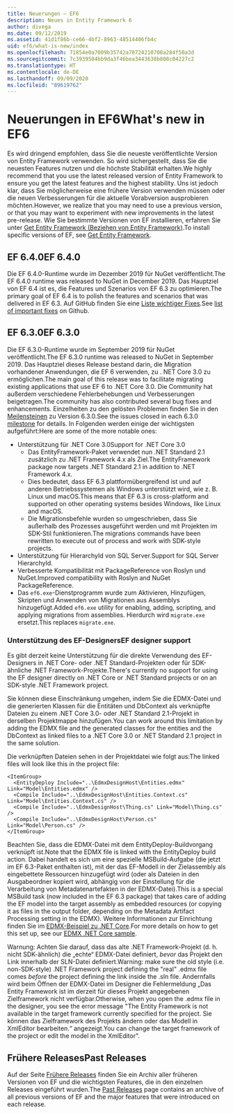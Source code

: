 ```yaml
---
title: Neuerungen – EF6
description: Neues in Entity Framework 6
author: divega
ms.date: 09/12/2019
ms.assetid: 41d1f86b-ce66-4bf2-8963-48514406fb4c
uid: ef6/what-is-new/index
ms.openlocfilehash: 71854e0a7009b35742a70724210708a284f50a3d
ms.sourcegitcommit: 7c3939504bb9da3f46bea3443638b808c04227c2
ms.translationtype: HT
ms.contentlocale: de-DE
ms.lasthandoff: 09/09/2020
ms.locfileid: "89619762"
---
```

# <a name="whats-new-in-ef6"></a><span data-ttu-id="daf1f-103">Neuerungen in EF6</span><span class="sxs-lookup"><span data-stu-id="daf1f-103">What's new in EF6</span></span>

<span data-ttu-id="daf1f-104">Es wird dringend empfohlen, dass Sie die neueste veröffentlichte Version von Entity Framework verwenden. So wird sichergestellt, dass Sie die neuesten Features nutzen und die höchste Stabilität erhalten.</span><span class="sxs-lookup"><span data-stu-id="daf1f-104">We highly recommend that you use the latest released version of Entity Framework to ensure you get the latest features and the highest stability.</span></span>
<span data-ttu-id="daf1f-105">Uns ist jedoch klar, dass Sie möglicherweise eine frühere Version verwenden müssen oder die neuen Verbesserungen für die aktuelle Vorabversion ausprobieren möchten.</span><span class="sxs-lookup"><span data-stu-id="daf1f-105">However, we realize that you may need to use a previous version, or that you may want to experiment with new improvements in the latest pre-release.</span></span>
<span data-ttu-id="daf1f-106">Wie Sie bestimmte Versionen von EF installieren, erfahren Sie unter [Get Entity Framework (Beziehen von Entity Framework)](xref:ef6/fundamentals/install).</span><span class="sxs-lookup"><span data-stu-id="daf1f-106">To install specific versions of EF, see [Get Entity Framework](xref:ef6/fundamentals/install).</span></span>

## <a name="ef-640"></a><span data-ttu-id="daf1f-107">EF 6.4.0</span><span class="sxs-lookup"><span data-stu-id="daf1f-107">EF 6.4.0</span></span>

<span data-ttu-id="daf1f-108">Die EF 6.4.0-Runtime wurde im Dezember 2019 für NuGet veröffentlicht.</span><span class="sxs-lookup"><span data-stu-id="daf1f-108">The EF 6.4.0 runtime was released to NuGet in December  2019.</span></span> <span data-ttu-id="daf1f-109">Das Hauptziel von EF 6.4 ist es, die Features und Szenarios von EF 6.3 zu optimieren.</span><span class="sxs-lookup"><span data-stu-id="daf1f-109">The primary goal of EF 6.4 is to polish the features and scenarios that was delivered in EF 6.3.</span></span> <span data-ttu-id="daf1f-110">Auf GitHub finden Sie eine [Liste wichtiger Fixes](https://github.com/dotnet/ef6/milestone/14?closed=1).</span><span class="sxs-lookup"><span data-stu-id="daf1f-110">See [list of important fixes](https://github.com/dotnet/ef6/milestone/14?closed=1) on Github.</span></span>

## <a name="ef-630"></a><span data-ttu-id="daf1f-111">EF 6.3.0</span><span class="sxs-lookup"><span data-stu-id="daf1f-111">EF 6.3.0</span></span>

<span data-ttu-id="daf1f-112">Die EF 6.3.0-Runtime wurde im September 2019 für NuGet veröffentlicht.</span><span class="sxs-lookup"><span data-stu-id="daf1f-112">The EF 6.3.0 runtime was released to NuGet in September 2019.</span></span> <span data-ttu-id="daf1f-113">Das Hauptziel dieses Release bestand darin, die Migration vorhandener Anwendungen, die EF 6 verwenden, zu . NET Core 3.0 zu ermöglichen.</span><span class="sxs-lookup"><span data-stu-id="daf1f-113">The main goal of this release was to facilitate migrating existing applications that use EF 6 to .NET Core 3.0.</span></span> <span data-ttu-id="daf1f-114">Die Community hat außerdem verschiedene Fehlerbehebungen und Verbesserungen beigetragen.</span><span class="sxs-lookup"><span data-stu-id="daf1f-114">The community has also contributed several bug fixes and enhancements.</span></span> <span data-ttu-id="daf1f-115">Einzelheiten zu den gelösten Problemen finden Sie in den [Meilensteinen](https://github.com/aspnet/EntityFramework6/milestones?state=closed) zu Version 6.3.0.</span><span class="sxs-lookup"><span data-stu-id="daf1f-115">See the issues closed in each 6.3.0 [milestone](https://github.com/aspnet/EntityFramework6/milestones?state=closed) for details.</span></span> <span data-ttu-id="daf1f-116">In Folgenden werden einige der wichtigsten aufgeführt:</span><span class="sxs-lookup"><span data-stu-id="daf1f-116">Here are some of the more notable ones:</span></span>

- <span data-ttu-id="daf1f-117">Unterstützung für .NET Core 3.0</span><span class="sxs-lookup"><span data-stu-id="daf1f-117">Support for .NET Core 3.0</span></span>
  - <span data-ttu-id="daf1f-118">Das EntityFramework-Paket verwendet nun .NET Standard 2.1 zusätzlich zu .NET Framework 4.x als Ziel.</span><span class="sxs-lookup"><span data-stu-id="daf1f-118">The EntityFramework package now targets .NET Standard 2.1 in addition to .NET Framework 4.x.</span></span>
  - <span data-ttu-id="daf1f-119">Dies bedeutet, dass EF 6.3 plattformübergreifend ist und auf anderen Betriebssystemen als Windows unterstützt wird, wie z. B. Linux und macOS.</span><span class="sxs-lookup"><span data-stu-id="daf1f-119">This means that EF 6.3 is cross-platform and supported on other operating systems besides Windows, like Linux and macOS.</span></span>
  - <span data-ttu-id="daf1f-120">Die Migrationsbefehle wurden so umgeschrieben, dass Sie außerhalb des Prozesses ausgeführt werden und mit Projekten im SDK-Stil funktionieren.</span><span class="sxs-lookup"><span data-stu-id="daf1f-120">The migrations commands have been rewritten to execute out of process and work with SDK-style projects.</span></span>
- <span data-ttu-id="daf1f-121">Unterstützung für HierarchyId von SQL Server.</span><span class="sxs-lookup"><span data-stu-id="daf1f-121">Support for SQL Server HierarchyId.</span></span>
- <span data-ttu-id="daf1f-122">Verbesserte Kompatibilität mit PackageReference von Roslyn und NuGet.</span><span class="sxs-lookup"><span data-stu-id="daf1f-122">Improved compatibility with Roslyn and NuGet PackageReference.</span></span>
- <span data-ttu-id="daf1f-123">Das `ef6.exe`-Dienstprogramm wurde zum Aktivieren, Hinzufügen, Skripten und Anwenden von Migrationen aus Assemblys hinzugefügt.</span><span class="sxs-lookup"><span data-stu-id="daf1f-123">Added `ef6.exe` utility for enabling, adding, scripting, and applying migrations from assemblies.</span></span> <span data-ttu-id="daf1f-124">Hierdurch wird `migrate.exe` ersetzt.</span><span class="sxs-lookup"><span data-stu-id="daf1f-124">This replaces `migrate.exe`.</span></span>

### <a name="ef-designer-support"></a><span data-ttu-id="daf1f-125">Unterstützung des EF-Designers</span><span class="sxs-lookup"><span data-stu-id="daf1f-125">EF designer support</span></span>

<span data-ttu-id="daf1f-126">Es gibt derzeit keine Unterstützung für die direkte Verwendung des EF-Designers in .NET Core- oder .NET Standard-Projekten oder für SDK-ähnliche .NET Framework-Projekte.</span><span class="sxs-lookup"><span data-stu-id="daf1f-126">There's currently no support for using the EF designer directly on .NET Core or .NET Standard projects or on an SDK-style .NET Framework project.</span></span> 

<span data-ttu-id="daf1f-127">Sie können diese Einschränkung umgehen, indem Sie die EDMX-Datei und die generierten Klassen für die Entitäten und DbContext als verknüpfte Dateien zu einem .NET Core 3.0- oder .NET Standard 2.1-Projekt in derselben Projektmappe hinzufügen.</span><span class="sxs-lookup"><span data-stu-id="daf1f-127">You can work around this limitation by adding the EDMX file and the generated classes for the entities and the DbContext as linked files to a .NET Core 3.0 or .NET Standard 2.1 project in the same solution.</span></span>

<span data-ttu-id="daf1f-128">Die verknüpften Dateien sehen in der Projektdatei wie folgt aus:</span><span class="sxs-lookup"><span data-stu-id="daf1f-128">The linked files will look like this in the project file:</span></span>

``` csproj 
<ItemGroup>
  <EntityDeploy Include="..\EdmxDesignHost\Entities.edmx" Link="Model\Entities.edmx" />
  <Compile Include="..\EdmxDesignHost\Entities.Context.cs" Link="Model\Entities.Context.cs" />
  <Compile Include="..\EdmxDesignHost\Thing.cs" Link="Model\Thing.cs" />
  <Compile Include="..\EdmxDesignHost\Person.cs" Link="Model\Person.cs" />
</ItemGroup>
```

<span data-ttu-id="daf1f-129">Beachten Sie, dass die EDMX-Datei mit dem EntityDeploy-Buildvorgang verknüpft ist.</span><span class="sxs-lookup"><span data-stu-id="daf1f-129">Note that the EDMX file is linked with the EntityDeploy build action.</span></span> <span data-ttu-id="daf1f-130">Dabei handelt es sich um eine spezielle MSBuild-Aufgabe (die jetzt im EF 6.3-Paket enthalten ist), mit der das EF-Modell in der Zielassembly als eingebettete Ressourcen hinzugefügt wird (oder als Dateien in den Ausgabeordner kopiert wird, abhängig von der Einstellung für die Verarbeitung von Metadatenartefakten in der EDMX-Datei).</span><span class="sxs-lookup"><span data-stu-id="daf1f-130">This is a special MSBuild task (now included in the EF 6.3 package) that takes care of adding the EF model into the target assembly as embedded resources (or copying it as files in the output folder, depending on the Metadata Artifact Processing setting in the EDMX).</span></span> <span data-ttu-id="daf1f-131">Weitere Informationen zur Einrichtung finden Sie im [EDMX-Beispiel zu .NET Core](https://aka.ms/EdmxDotNetCoreSample).</span><span class="sxs-lookup"><span data-stu-id="daf1f-131">For more details on how to get this set up, see our [EDMX .NET Core sample](https://aka.ms/EdmxDotNetCoreSample).</span></span>

<span data-ttu-id="daf1f-132">Warnung: Achten Sie darauf, dass das alte .NET Framework-Projekt (d. h. nicht SDK-ähnlich) die „echte“ EDMX-Datei definiert, _bevor_ das Projekt den Link innerhalb der SLN-Datei definiert.</span><span class="sxs-lookup"><span data-stu-id="daf1f-132">Warning: make sure the old style (i.e. non-SDK-style) .NET Framework project defining the "real" .edmx file comes _before_ the project defining the link inside the .sln file.</span></span> <span data-ttu-id="daf1f-133">Andernfalls wird beim Öffnen der EDMX-Datei im Designer die Fehlermeldung „Das Entity Framework ist im derzeit für dieses Projekt angegebenen Zielframework nicht verfügbar.</span><span class="sxs-lookup"><span data-stu-id="daf1f-133">Otherwise, when you open the .edmx file in the designer, you see the error message "The Entity Framework is not available in the target framework currently specified for the project.</span></span> <span data-ttu-id="daf1f-134">Sie können das Zielframework des Projekts ändern oder das Modell in XmlEditor bearbeiten.“ angezeigt.</span><span class="sxs-lookup"><span data-stu-id="daf1f-134">You can change the target framework of the project or edit the model in the XmlEditor".</span></span>

## <a name="past-releases"></a><span data-ttu-id="daf1f-135">Frühere Releases</span><span class="sxs-lookup"><span data-stu-id="daf1f-135">Past Releases</span></span>

<span data-ttu-id="daf1f-136">Auf der Seite [Frühere Releases](xref:ef6/what-is-new/past-releases) finden Sie ein Archiv aller früheren Versionen von EF und die wichtigsten Features, die in den einzelnen Releases eingeführt wurden.</span><span class="sxs-lookup"><span data-stu-id="daf1f-136">The [Past Releases](xref:ef6/what-is-new/past-releases) page contains an archive of all previous versions of EF and the major features that were introduced on each release.</span></span>
